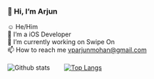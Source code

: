 ### 👋 Hi, I’m Arjun

☺️ He/Him <br />
👀 I’m a iOS Developer <br />
🌱 I’m currently working on Swipe On <br />
📫 How to reach me vparjunmohan@gmail.com <br />
<br />
![Github stats](https://github-readme-stats.vercel.app/api?username=vparjunmohan&theme=buefy)
&nbsp;&nbsp;&nbsp;&nbsp;&nbsp;&nbsp;&nbsp;[![Top Langs](https://github-readme-stats.vercel.app/api/top-langs/?username=vparjunmohan&layout=compact)](https://github.com/vparjunmohan/github-readme-stats)


<!--
**vparjunmohan/vparjunmohan** is a ✨ _special_ ✨ repository because its `README.md` (this file) appears on your GitHub profile.

Here are some ideas to get you started:
[![Readme Card](https://github-readme-stats.vercel.app/api/pin/?username=vparjunmohan&repo=github-readme-stats)](https://github.com/vparjunmohan/github-readme-stats)
- 🔭 I’m currently working on ...
- 🌱 I’m currently learning ...
- 👯 I’m looking to collaborate on ...
- 🤔 I’m looking for help with ...
- 💬 Ask me about ...
- 📫 How to reach me: ...
- 😄 Pronouns: ...
- ⚡ Fun fact: ...
-->
